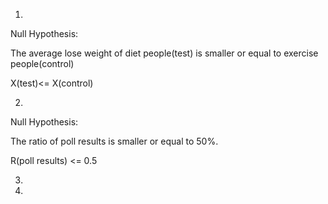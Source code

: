 1.

Null Hypothesis:

The average lose weight of diet people(test) is smaller or equal to exercise people(control)

X(test)<= X(control)

2.

Null Hypothesis:

The ratio of poll results is smaller or equal to 50%.

R(poll results) <= 0.5

3.

4.
